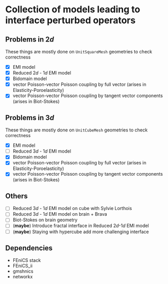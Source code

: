 # Collection of models leading to interface perturbed operators

## Problems in $2d$
These things are mostly done on `UnitSquareMesh` geometries to check correctness
- [x] EMI model
- [x] Reduced $2d$ - $1d$ EMI model 
- [x] Bidomain model
- [x] vector Poisson-vector Poisson coupling by full vector (arises in Elasticity-Poroelasticity)
- [x] vector Poisson-vector Poisson coupling by tangent vector components (arises in Biot-Stokes)

## Problems in $3d$
These things are mostly done on `UnitCubeMesh` geometries to check correctness
- [x] EMI model
- [ ] Reduced $3d$ - $1d$ EMI model 
- [x] Bidomain model
- [x] vector Poisson-vector Poisson coupling by full vector (arises in Elasticity-Poroelasticity)
- [x] vector Poisson-vector Poisson coupling by tangent vector components (arises in Biot-Stokes)

## Others
- [ ] Reduced $3d$ - $1d$ EMI model on cube with Sylvie Lorthois
- [ ] Reduced $3d$ - $1d$ EMI model on brain + Brava
- [ ] Biot-Stokes on brain geometry
- [ ] (**maybe**) Introduce fractal interface in Reduced $2d$-$1d$ EMI model
- [ ] (**maybe**) Staying with hypercube add more challenging interface

## Dependencies
- FEniCS stack
- FEniCS_ii
- gmshnics
- networkx
